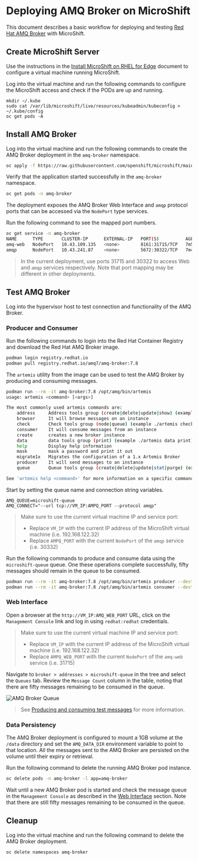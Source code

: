 # Deploying AMQ Broker on MicroShift
This document describes a basic workflow for deploying and testing [Red Hat AMQ Broker](https://access.redhat.com/documentation/en-us/red_hat_amq/2020.q4) with MicroShift.

## Create MicroShift Server
Use the instructions in the [Install MicroShift on RHEL for Edge](./rhel4edge_iso.md) document to configure a virtual machine running MicroShift. 

Log into the virtual machine and run the following commands to configure the MicroShift access and check if the PODs are up and running.

```
mkdir ~/.kube
sudo cat /var/lib/microshift/live/resources/kubeadmin/kubeconfig > ~/.kube/config
oc get pods -A
```

## Install AMQ Broker
Log into the virtual machine and run the following commands to create the AMQ Broker deployment in the `amq-broker` namespace.

```bash
oc apply -f https://raw.githubusercontent.com/openshift/microshift/main/docs/config/amq-broker.yaml
```

Verify that the application started successfully in the `amq-broker` namespace.

```bash
oc get pods -n amq-broker
```

The deployment exposes the AMQ Broker Web Interface and `amqp` protocol ports that can be accessed via the `NodePort` type services. 

Run the following command to see the mapped port numbers.

```bash
oc get service -n amq-broker
NAME      TYPE       CLUSTER-IP      EXTERNAL-IP   PORT(S)          AGE
amq-web   NodePort   10.43.109.135   <none>        8161:31715/TCP   7m5s
amqp      NodePort   10.43.241.87    <none>        5672:30322/TCP   7m4s
```

> In the current deployment, use ports 31715 and 30322 to access Web and `amqp` services respectively. Note that port mapping may be different in other deployments.

## Test AMQ Broker
Log into the hypervisor host to test connection and functionality of the AMQ Broker.

### Producer and Consumer
Run the following commands to login into the Red Hat Container Registry and download the Red Hat AMQ Broker image.

```bash
podman login registry.redhat.io
podman pull registry.redhat.io/amq7/amq-broker:7.8
```

The `artemis` utility from the image can be used to test the AMQ Broker by producing and consuming messages.

```bash
podman run --rm -it amq-broker:7.8 /opt/amq/bin/artemis 
usage: artemis <command> [<args>]

The most commonly used artemis commands are:
    address     Address tools group (create|delete|update|show) (example ./artemis address create)
    browser     It will browse messages on an instance
    check       Check tools group (node|queue) (example ./artemis check node)
    consumer    It will consume messages from an instance
    create      creates a new broker instance
    data        data tools group (print) (example ./artemis data print)
    help        Display help information
    mask        mask a password and print it out
    migrate1x   Migrates the configuration of a 1.x Artemis Broker
    producer    It will send messages to an instance
    queue       Queue tools group (create|delete|update|stat|purge) (example ./artemis queue create)

See 'artemis help <command>' for more information on a specific command.
```

Start by setting the queue name and connection string variables.

```
AMQ_QUEUE=microshift-queue
AMQ_CONNECT="--url tcp://VM_IP:AMPQ_PORT --protocol amqp"
```
> Make sure to use the current virtual machine IP and service port:
> - Replace `VM_IP` with the current IP address of the MicroShift virtual machine (i.e. 192.168.122.32)
> - Replace `AMPQ_PORT` with the current `NodePort` of the `amqp` service (i.e. 30332)

Run the following commands to produce and consume data using the  `microshift-queue` queue. One these operations complete successfully, fifty messages should remain in the queue to be consumed.

```bash
podman run --rm -it amq-broker:7.8 /opt/amq/bin/artemis producer --destination $AMQ_QUEUE $AMQ_CONNECT --message-count 100
podman run --rm -it amq-broker:7.8 /opt/amq/bin/artemis consumer --destination $AMQ_QUEUE $AMQ_CONNECT --message-count  50
```

### Web Interface
Open a browser at the `http://VM_IP:AMQ_WEB_PORT` URL, click on the `Management Console` link and log in using `redhat:redhat` credentials. 
> Make sure to use the current virtual machine IP and service port:
> - Replace `VM_IP` with the current IP address of the MicroShift virtual machine (i.e. 192.168.122.32)
> - Replace `AMPQ_WEB_PORT` with the current `NodePort` of the `amq-web` service (i.e. 31715)

Navigate to `broker > addresses > microshift-queue` in the tree and select the `Queues` tab. Review the `Message Count` column in the table, noting that there are fifty messages remaining to be consumed in the queue.

![AMQ Broker Queue](./images/howto_amq_broker_queue.png)

> See [Producing and consuming test messages](https://access.redhat.com/documentation/en-us/red_hat_amq/2020.q4/html/getting_started_with_amq_broker/creating-standalone-getting-started#producing-consuming-test-messages-getting-started) for more information.

### Data Persistency
The AMQ Broker deployment is configured to mount a 1GB volume at the `/data` directory and set the `AMQ_DATA_DIR` environment variable to point to that location. All the messages sent to the AMQ Broker are persisted on the volume until their expiry or retrieval.

Run the following command to delete the running AMQ Broker pod instance.
```bash
oc delete pods -n amq-broker -l app=amq-broker
```

Wait until a new AMQ Broker pod is started and check the message queue in the `Management Console` as described in the [Web Interface](#web-interface) section. Note that there are still fifty messages remaining to be consumed in the queue.

## Cleanup
Log into the virtual machine and run the following command to delete the AMQ Broker deployment.

```bash
oc delete namespaces amq-broker
```
